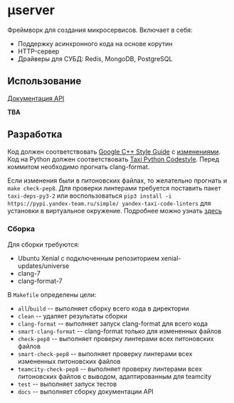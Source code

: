# μserver
Фреймворк для создания микросервисов.
Включает в себя:
  * Поддержку асинхронного кода на основе корутин
  * HTTP-сервер
  * Драйверы для СУБД: Redis, MongoDB, PostgreSQL

## Использование
[Документация API](https://github.yandex-team.ru/pages/taxi/userver/)

**TBA**

## Разработка
Код должен соответствовать [Google C++ Style Guide](https://google.github.io/styleguide/cppguide) с [изменениями](https://wiki.yandex-team.ru/users/sermp/backend-cpp-codestyle/).
Код на Python должен соответствовать [Taxi Python Codestyle](https://wiki.yandex-team.ru/taxi/backend/codestyle/).
Перед коммитом необходимо прогнать clang-format.

Если изменения были в питоновских файлах, то желательно прогнать и `make check-pep8`.
Для проверки линтерами требуется поставить пакет `taxi-deps-py3-2` или 
воспользоваться `pip3 install -i https://pypi.yandex-team.ru/simple/ yandex-taxi-code-linters`
для установки в виртуальное окружение. Подробнее можно узнать [здесь](https://github.yandex-team.ru/taxi/code-linters/blob/master/README.md)

### Сборка

Для сборки требуются:
  * Ubuntu Xenial c подключенным репозиторием xenial-updates/universe
  * clang-7
  * clang-format-7

В `Makefile` определены цели:
  * `all`/`build` -- выполняет сборку всего кода в директории
  * `clean` -- удаляет результаты сборки
  * `clang-format` -- выполняет запуск clang-format для всего кода
  * `smart-clang-format` -- clang-format только для измененных файлов
  * `check-pep8` -- выполняет проверку линтерами всех питоновских файлов
  * `smart-check-pep8` -- выполняет проверку линтерами всех измененных питоновских файлов
  * `teamcity-check-pep8` -- выполняет проверку линтерами всех питоновских файлов с выводом, адаптированным для teamcity
  * `test` -- выполняет запуск тестов
  * `docs` -- выполняет сборку документации API
